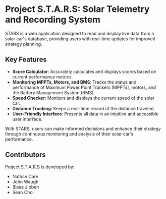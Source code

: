 ﻿# Project S.T.A.R.S: Solar Telemetry and Recording System

STARS is a web application designed to read and display live data from a solar car's database, providing users with real-time updates for improved strategy planning.

## Key Features

- **Score Calculator**: Accurately calculates and displays scores based on current performance metrics.
- **Monitoring MPPTs, Motors, and BMS**: Tracks the status and performance of Maximum Power Point Trackers (MPPTs), motors, and the Battery Management System (BMS).
- **Speed Checker**: Monitors and displays the current speed of the solar car.
- **Distance Tracking**: Keeps a real-time record of the distance traveled.
- **User-Friendly Interface**: Presents all data in an intuitive and accessible user interface.

With STARS, users can make informed decisions and enhance their strategy through continuous monitoring and analysis of their solar car's performance.

## Contributors

Project S.T.A.R.S is developed by:
- Nathan Care
- John Waugh
- Blaez Jibben
- Sean Choi


